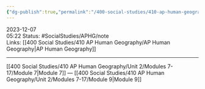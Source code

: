 ```yaml
---
{"dg-publish":true,"permalink":"/400-social-studies/410-ap-human-geography/unit-2/modules-7-17/module-8/","updated":"2024-03-06T10:06:03.343-06:00"}
---
```


2023-12-07  
05:22
Status: #SocialStudies/APHG/note  
Links: [[400 Social Studies/410 AP Human Geography/AP Human Geography\|AP Human Geography]] 

---
[[400 Social Studies/410 AP Human Geography/Unit 2/Modules 7-17/Module 7\|Module 7]] — [[400 Social Studies/410 AP Human Geography/Unit 2/Modules 7-17/Module 9\|Module 9]]